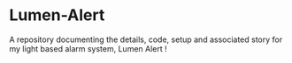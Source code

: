 # Lumen-Alert
A repository documenting the details, code, setup and associated story for my light based alarm system, Lumen Alert !
